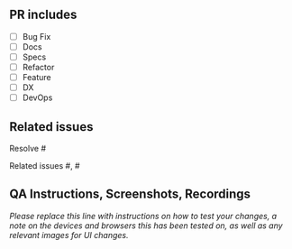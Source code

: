 <!--
     For Work In Progress Pull Requests, please use the Draft PR feature,
     see https://github.blog/2019-02-14-introducing-draft-pull-requests/ for further details.

     For a timely review/response, please avoid force-pushing additional
     commits if your PR already received reviews or comments.

     Before submitting a Pull Request, please ensure you've done the following:
     - 📖 Read the Forem Contributing Guide: https://github.com/taskany-inc/issues/blob/main/CONTRIBUTING.md;
     - 📖 Read the Forem Code of Conduct: https://github.com/taskany-inc/issues/blob/main/CODE_OF_CONDUCT.md;
     - 👷‍♀️ Create small PRs. in most cases this will be possible;
     - ✅ Provide tests for your changes;
     - 📝 Use conventional commit messages: https://www.conventionalcommits.org/en/v1.0.0/;
     - 📗 Update any related documentation and include any relevant screenshots.

     NOTE: Pull Requests from forked repositories will need to be reviewed by
     a Taskany Team member before any CI builds will run.
-->

## PR includes

-   [ ] Bug Fix
-   [ ] Docs
-   [ ] Specs
-   [ ] Refactor
-   [ ] Feature
-   [ ] DX
-   [ ] DevOps

## Related issues

<!--
For pull requests that relate or close an issue, please include them
below.  We like to follow [Github's guidance on linking issues to pull requests](https://docs.github.com/en/issues/tracking-your-work-with-issues/linking-a-pull-request-to-an-issue).

For example having the text: "Resolve #1234" would connect the current pull
request to issue 1234.  And when we merge the pull request, Github will
automatically close the issue.
-->

Resolve #<issue>

Related issues #<issue>, #<issue>

## QA Instructions, Screenshots, Recordings

_Please replace this line with instructions on how to test your changes, a note on the devices and browsers this has been tested on, as well as any relevant images for UI changes._

<!-- THANKS FOR YOUR CONTRIBUTION -->
